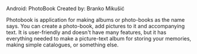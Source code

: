 Android: PhotoBook
Created by: Branko Mikušić

Photobook is application for making albums or photo-books as the name says. You can create a photo-book, add pictures
to it and accompanying text. It is user-friendly and doesn't have many features, but it has everything needed to make a 
picture-text album for storing your memories, making simple catalogues, or something else. 
